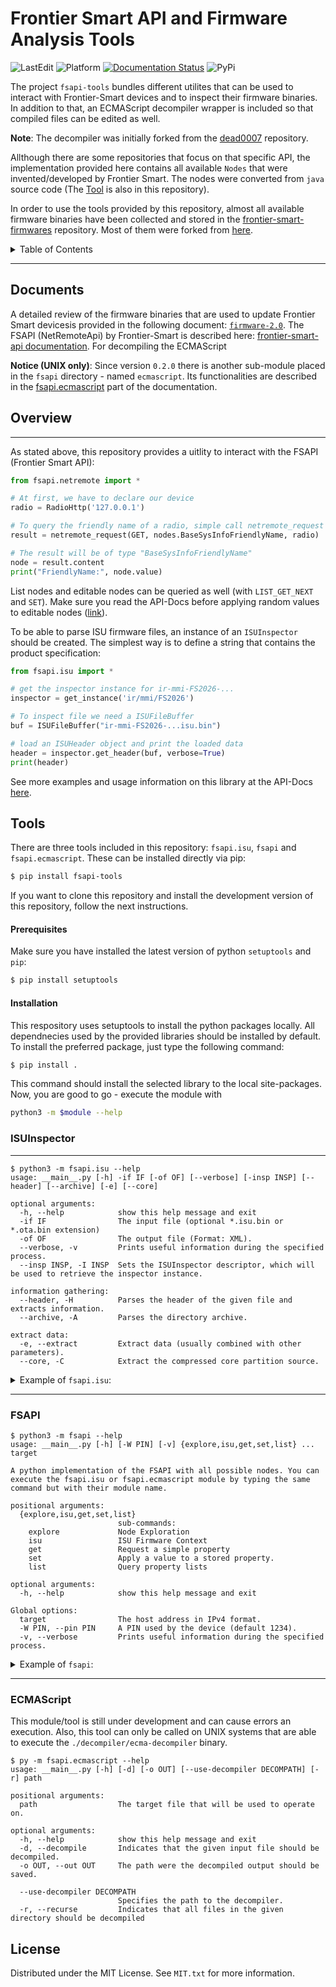 <div id="top"></div>

# Frontier Smart API and Firmware Analysis Tools

![LastEdit](https://img.shields.io:/static/v1?label=LastEdit&message=03/05/2023&color=9cf)
![Platform](https://img.shields.io:/static/v1?label=Platforms&message=Linux|Windows&color=yellowgreen)
[![Documentation Status](https://readthedocs.org/projects/frontier-smart-api/badge/?version=latest)](https://frontier-smart-api.readthedocs.io/en/latest/?badge=latest)
![PyPi](https://img.shields.io:/static/v1?label=PyPi&message=0.3.2&color=green)

The project `fsapi-tools` bundles different utilites that can be used to interact with Frontier-Smart devices and to inspect their firmware binaries. In addition to that, an ECMAScript decompiler wrapper is included so that compiled files can be edited as well. 

**Note**: The decompiler was initially forked from the [dead0007](https://github.com/molnarg/dead0007/blob/master/README.md) repository.

Allthough there are some repositories that focus on that specific API, the implementation provided here contains all available `Nodes` that were invented/developed by Frontier Smart. The nodes were converted from `java` source code (The [Tool](apk/node_converter.py) is also in this repository).

In order to use the tools provided by this repository, almost all available firmware binaries have been collected and stored in the [frontier-smart-firmwares](https://github.com/MatrixEditor/frontier-smart-firmwares) repository. Most of them were forked from [here](https://github.com/cweiske/frontier-silicon-firmwares). 

<details>
  <summary>Table of Contents</summary>
  <ol>
    <li><a href="#documents">Documents</a></li>
    <li>
      <a href="#overview">Overview</a>
    </li>
    <li>
      <a href="#tools">Tools</a>
      <ul>
        <li><a href="#prerequisites">Prerequisites</a></li>
        <li><a href="#installation">Installation</a></li>
      </ul>
    </li>
    <li><a href="#contributing">Contributing</a></li>
    <li><a href="#license">License</a></li>
  </ol>
</details>

---
## Documents

A detailed review of the firmware binaries that are used to update Frontier Smart devicesis provided in the following document: [`firmware-2.0`](https://github.com/MatrixEditor/frontier-smart-api/blob/main/docs/firmware-2.0.md). The FSAPI (NetRemoteApi) by Frontier-Smart is described here: [frontier-smart-api documentation](https://frontier-smart-api.readthedocs.io/). For decompiling the ECMAScript

**Notice (UNIX only)**: Since version `0.2.0` there is another sub-module placed in the `fsapi` directory - named `ecmascript`. Its functionalities are described in the [fsapi.ecmascript](https://frontier-smart-api.readthedocs.io/en/latest/api/ecmascript/) part of the documentation.

## Overview
---

As stated above, this repository provides a uitlity to interact with the FSAPI (Frontier Smart API):

```python
from fsapi.netremote import *

# At first, we have to declare our device
radio = RadioHttp('127.0.0.1')

# To query the friendly name of a radio, simple call netremote_request
result = netremote_request(GET, nodes.BaseSysInfoFriendlyName, radio)

# The result will be of type "BaseSysInfoFriendlyName"
node = result.content
print("FriendlyName:", node.value)
```

List nodes and editable nodes can be queried as well (with `LIST_GET_NEXT` and `SET`). Make sure you read the API-Docs before applying random values to editable nodes ([link](https://frontier-smart-api.readthedocs.io/en/latest/api/netremote/index.html)).

To be able to parse ISU firmware files, an instance of an `ISUInspector` should  be created. The simplest way is to define a string that contains the product specification:

```python
from fsapi.isu import *

# get the inspector instance for ir-mmi-FS2026-...
inspector = get_instance('ir/mmi/FS2026')

# To inspect file we need a ISUFileBuffer
buf = ISUFileBuffer("ir-mmi-FS2026-...isu.bin")

# load an ISUHeader object and print the loaded data
header = inspector.get_header(buf, verbose=True)
print(header)
```

See more examples and usage information on this library at the API-Docs [here](https://frontier-smart-api.readthedocs.io).

## Tools

There are three tools included in this repository: `fsapi.isu`,  `fsapi` and `fsapi.ecmascript`. These can be installed directly via pip:

```bash
$ pip install fsapi-tools
```

If you want to clone this repository and install the development version of this repository, follow the next instructions.

#### __Prerequisites__

Make sure you have installed the latest version of python `setuptools` and `pip`:
```bash
$ pip install setuptools
```

#### __Installation__

This respository uses setuptools to install the python packages locally. All dependnecies used by the provided libraries should be installed by default. To install the preferred package, just type the following command:

```bash
$ pip install .
``` 

This command should install the selected library to the local site-packages. Now, you are good to go - execute the module with

```bash
python3 -m $module --help
```


### ISUInspector
---

```console
$ python3 -m fsapi.isu --help
usage: __main__.py [-h] -if IF [-of OF] [--verbose] [-insp INSP] [--header] [--archive] [-e] [--core]

optional arguments:
  -h, --help            show this help message and exit
  -if IF                The input file (optional *.isu.bin or *.ota.bin extension)
  -of OF                The output file (Format: XML).
  --verbose, -v         Prints useful information during the specified process.
  --insp INSP, -I INSP  Sets the ISUInspector descriptor, which will be used to retrieve the inspector instance.

information gathering:
  --header, -H          Parses the header of the given file and extracts information.
  --archive, -A         Parses the directory archive.

extract data:
  -e, --extract         Extract data (usually combined with other parameters).
  --core, -C            Extract the compressed core partition source.
```

<details>
<summary>Example of <code>fsapi.isu</code>:</summary>

```console
$ python3 -m fsapi.isu -if bin/FS2026/0500/ir-mmi-FS2026-0500-0015.2.5.15.EX44478-1B9.isu.bin -H -v
  ╦╔═╗╦ ╦   ╦┌┐┌┌─┐┌─┐┌─┐┌─┐┌┬┐┌─┐┬─┐
  ║╚═╗║ ║───║│││└─┐├─┘├┤ │   │ │ │├┬┘
  ╩╚═╝╚═╝   ╩┘└┘└─┘┴  └─┘└─┘ ┴ └─┘┴└─
───────────────────────────────────────────

[+] Analyzing ISU File header...
  - MeOS Version: 1
  - Version: '2.5.15.EX44478-1B9'
    | SDK Version: IR2.5.15 SDK
    | Revision: 44478
    | Branch: None
  - Customisation: 'ir-mmi-FS2026-0500-0015'
    | DeviceType: internet radio
    | Interface: multi media interface
    | Module: Venice 6 (version=0500)

[+] SystemEntries:
  - SysEntry: type=0, partition=1, web_partition=False
  - SysEntry: type=0, partition=2, web_partition=True
  - SysEntry: type=1, partition=14, web_partition=False

[+] Declared Fields:
  - DecompBuffer: Buffer=2957053952
  - CompSize: Size=1384319
  - DecompSize: Size=2621504
  - CodeSize: Size=7760
  - CompBuffer: Buffer=2952790016
```

</details>

---

### FSAPI

```console
$ python3 -m fsapi --help
usage: __main__.py [-h] [-W PIN] [-v] {explore,isu,get,set,list} ... target

A python implementation of the FSAPI with all possible nodes. You can execute the fsapi.isu or fsapi.ecmascript module by typing the same command but with their module name.

positional arguments:
  {explore,isu,get,set,list}
                        sub-commands:
    explore             Node Exploration
    isu                 ISU Firmware Context
    get                 Request a simple property
    set                 Apply a value to a stored property.
    list                Query property lists

optional arguments:
  -h, --help            show this help message and exit

Global options:
  target                The host address in IPv4 format.
  -W PIN, --pin PIN     A PIN used by the device (default 1234).
  -v, --verbose         Prints useful information during the specified process.
```
    
<details>
<summary>Example of <code>fsapi</code>:</summary>

```console
$ python3 -m fsapi set -n netRemote.sys.info.friendlyName --args value:MedionIR $IP_ADDRESS
[+] fsapiResponse of netRemote.sys.info.friendlyName:
    - status: FS_OK

$ python3 -m fsapi get -n netRemote.sys.info.friendlyName $IP_ADDRESS
[+] fsapiResponse of netRemote.sys.info.friendlyName:
    - status: FS_OK
    - value: MedionIR
    - readonly: False
    - notifying: True

$ python3 -m fsapi isu --find $IP_ADDRESS

[+] Generating current URL...
    - url: https://update.wifiradiofrontier.com/Update.aspx?f=/updates/ir-mmi-FS2026-0500-0549.2.12.25c.EX72088-1A12.isu.bin
```

</details>

---

### ECMAScript

This module/tool is still under development and can cause errors an execution. Also, this tool can only be called on UNIX systems that are able to execute the `./decompiler/ecma-decompiler` binary.

```console
$ py -m fsapi.ecmascript --help
usage: __main__.py [-h] [-d] [-o OUT] [--use-decompiler DECOMPATH] [-r] path

positional arguments:
  path                  The target file that will be used to operate on.

optional arguments:
  -h, --help            show this help message and exit
  -d, --decompile       Indicates that the given input file should be decompiled.
  -o OUT, --out OUT     The path were the decompiled output should be saved.

  --use-decompiler DECOMPATH
                        Specifies the path to the decompiler.
  -r, --recurse         Indicates that all files in the given directory should be decompiled
```


<!-- LICENSE -->
## License

Distributed under the MIT License. See `MIT.txt` for more information.

